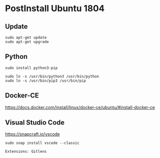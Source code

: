 # PostInstall Ubuntu 1804

## Update
    sudo apt-get update
    sudo apt-get upgrade

## Python
    sudo install python3-pip

    sudo ln -s /usr/bin/python3 /usr/bin/python
    sudo ln -s /usr/bin/pip3 /usr/bin/pip

## Docker-CE

https://docs.docker.com/install/linux/docker-ce/ubuntu/#install-docker-ce


## Visual Studio Code

https://snapcraft.io/vscode
    
    sudo snap install vscode --classic
    
    Extensions: Gitlens 
